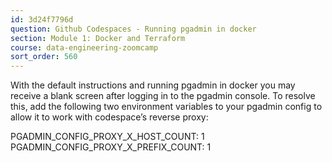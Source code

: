 ```yaml
---
id: 3d24f7796d
question: Github Codespaces - Running pgadmin in docker
section: Module 1: Docker and Terraform
course: data-engineering-zoomcamp
sort_order: 560
---
```


With the default instructions and running pgadmin in docker you may receive a blank screen after logging in to the pgadmin console. To resolve this, add the following two environment variables to your pgadmin config to allow it to work with codespace’s reverse proxy:

PGADMIN_CONFIG_PROXY_X_HOST_COUNT: 1
PGADMIN_CONFIG_PROXY_X_PREFIX_COUNT: 1

